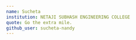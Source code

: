 ```yaml
---
name: Sucheta
institution: NETAJI SUBHASH ENGINEERING COLLEGE 
quote: Go the extra mile.
github_user: sucheta-nandy
---
```

